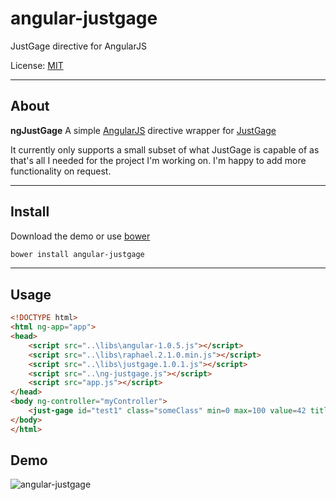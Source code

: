 angular-justgage
================

JustGage directive for AngularJS


License: [MIT](http://www.opensource.org/licenses/mit-license.php)

***

## About

__ngJustGage__ A simple [AngularJS](http://angularjs.org/) directive wrapper for [JustGage](http://justgage.com/)

It currently only supports a small subset of what JustGage is capable of as that's all I needed for the project I'm working on. I'm happy to add more functionality on request.

***

## Install

Download the demo or use [bower](http://bower.io/)

```html
bower install angular-justgage
```

***

## Usage

```html
<!DOCTYPE html>
<html ng-app="app">
<head>
    <script src="..\libs\angular-1.0.5.js"></script>
    <script src="..\libs\raphael.2.1.0.min.js"></script>
    <script src="..\libs\justgage.1.0.1.js"></script>
    <script src="..\ng-justgage.js"></script>
    <script src="app.js"></script>
</head>
<body ng-controller="myController">
    <just-gage id="test1" class="someClass" min=0 max=100 value=42 title="Test 1"></just-gage>
</body>
</html>
```

## Demo

![angular-justgage](https://raw.github.com/mattlaver/angular-justgage/master/screen.png)
